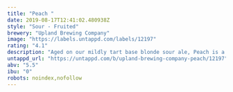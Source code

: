 ```yaml
---
title: "Peach "
date: 2019-08-17T12:41:02.480938Z
style: "Sour - Fruited"
brewery: "Upland Brewing Company"
image: "https://labels.untappd.com/labels/12197"
rating: "4.1"
description: "Aged on our mildly tart base blonde sour ale, Peach is a fruited sour ale made with whole peaches locally sourced from Huber's Orchard and Winery. Gold and straw colors shine upon pouring, with zesty amounts of carbonation. Fresh peach aromas meld with floral and wine-like notes. Wonderful peach flavors follow in the taste, accompanied by refreshing tartness. The finish is dry with mouthwatering tanginess and peach flavor."
untappd_url: "https://untappd.com/b/upland-brewing-company-peach/12197"
abv: "5.5"
ibu: "0"
robots: noindex,nofollow
---
```

